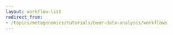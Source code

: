 ```yaml
---
layout: workflow-list
redirect_from:
- /topics/metagenomics/tutorials/beer-data-analysis/workflows
---
```

